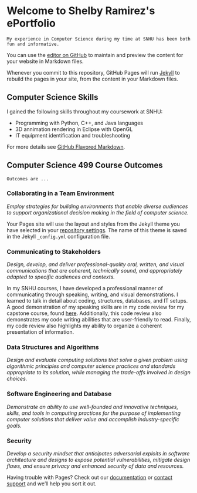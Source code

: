 # Welcome to Shelby Ramirez's ePortfolio
```
My experience in Computer Science during my time at SNHU has been both fun and informative. 
```

You can use the [editor on GitHub](https://github.com/sramirez457/sramirez457.github.io/edit/main/README.md) to maintain and preview the content for your website in Markdown files.

Whenever you commit to this repository, GitHub Pages will run [Jekyll](https://jekyllrb.com/) to rebuild the pages in your site, from the content in your Markdown files.

## Computer Science Skills

I gained the following skills throughout my coursework at SNHU:

- Programming with Python, C++, and Java languages
- 3D annimation rendering in Eclipse with OpenGL
- IT equipment identification and troubleshooting


For more details see [GitHub Flavored Markdown](https://guides.github.com/features/mastering-markdown/).

## Computer Science 499 Course Outcomes
```
Outcomes are ...
```

### Collaborating in a Team Environment
*Employ strategies for building environments that enable diverse audiences to support organizational decision making in the field of computer science.*

Your Pages site will use the layout and styles from the Jekyll theme you have selected in your [repository settings](https://github.com/sramirez457/sramirez457.github.io/settings). The name of this theme is saved in the Jekyll `_config.yml` configuration file.

### Communicating to Stakeholders
*Design, develop, and deliver professional-quality oral, written, and visual communications that are coherent, technically sound, and appropriately adapted to specific audiences and contexts.*

In my SNHU courses, I have developed a professional manner of communicating through speaking, writing, and visual demonstrations. I learned to talk in detail about coding, structures, databases, and IT setups. A good demonstration of my speaking skills are in my code review for my capstone course, found [here](https://www.youtube.com/watch?v=SbeO9yoMm24&feature=youtu.be). Additionally, this code review also demonstrates my code writing abilities that are user-friendly to read. Finally, my code review also highlights my ability to organize a coherent presentation of information. 

### Data Structures and Algorithms
*Design and evaluate computing solutions that solve a given problem using algorithmic principles and computer science practices and standards appropriate to its solution, while managing the trade-offs involved in design choices.*

### Software Engineering and Database
*Demonstrate an ability to use well-founded and innovative techniques, skills, and tools in computing practices for the purpose of implementing computer solutions that deliver value and accomplish industry-specific goals.* 

### Security
*Develop a security mindset that anticipates adversarial exploits in software architecture and designs to expose potential vulnerabilities, mitigate design flaws, and ensure privacy and enhanced security of data and resources.*

Having trouble with Pages? Check out our [documentation](https://docs.github.com/categories/github-pages-basics/) or [contact support](https://github.com/contact) and we’ll help you sort it out.
